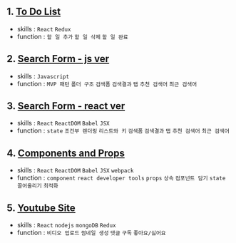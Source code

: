 ## 1. [To Do List](https://velopert.com/3480)
- skills : `React` `Redux`
- function : `할 일 추가` `할 일 삭제` `할 일 완료`

## 2. [Search Form - js ver]()
- skills : `Javascript`
- function : `MVP 패턴` `폴더 구조` `검색폼` `검색결과` `탭` `추천 검색어` `최근 검색어`

## 3. [Search Form - react ver]()
- skills : `React` `ReactDOM` `Babel` `JSX`
- function : `state` `조건부 렌더링` `리스트와 키` `검색폼` `검색결과` `탭` `추천 검색어` `최근 검색어`

## 4. [Components and Props]()
- skills : `React` `ReactDOM` `Babel` `JSX` `webpack`
- function : `component` `react developer tools` `props` `상속` `컴포넌트 담기` `state 끌어올리기` `최적화`

## 5. [Youtube Site]()
- skills : `React` `nodejs` `mongoDB` `Redux`
- function : `비디오 업로드` `썸네일 생성` `댓글` `구독` `좋아요/싫어요`
